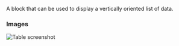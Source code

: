 A block that can be used to display a vertically oriented list of data.

### Images

![Table screenshot](https://gitlab.com/appsemble/appsemble/-/raw/0.35.0/config/assets/list.png)
